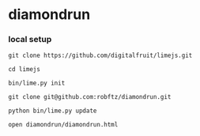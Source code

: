 diamondrun
==========

### local setup

`git clone https://github.com/digitalfruit/limejs.git`

`cd limejs`

`bin/lime.py init`

`git clone git@github.com:robftz/diamondrun.git`

`python bin/lime.py update`

`open diamondrun/diamondrun.html`
